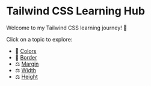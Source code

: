 # Tailwind CSS Learning Hub

Welcome to my Tailwind CSS learning journey! 🚀

Click on a topic to explore:

- 📏 [Colors](Docs/Colors.md)
- 📐 [Border](Docs/Border.md)
- ⚖️ [Margin](Docs/Margin.md)
- ⚖️ [Width](Docs/Width.md)
- ⚖️ [Height](Docs/Height.md)
